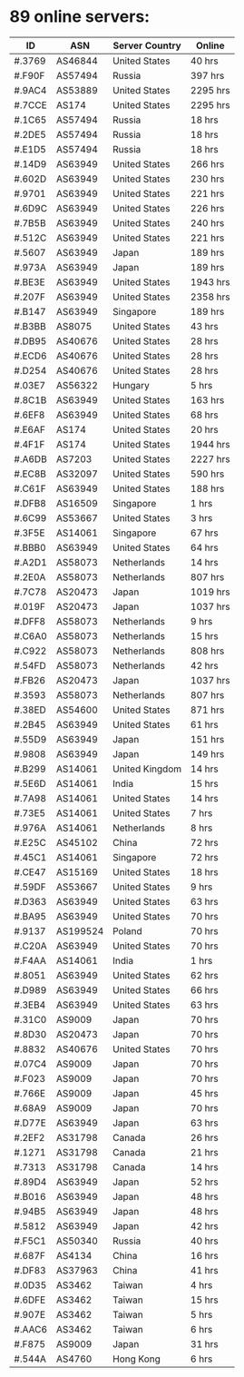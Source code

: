 # 89 online servers:

| ID | ASN | Server Country | Online |
| ------ | ------ | ------ | ------ |
| #.3769 | AS46844 | United States | 40 hrs |
| #.F90F | AS57494 | Russia | 397 hrs |
| #.9AC4 | AS53889 | United States | 2295 hrs |
| #.7CCE | AS174 | United States | 2295 hrs |
| #.1C65 | AS57494 | Russia | 18 hrs |
| #.2DE5 | AS57494 | Russia | 18 hrs |
| #.E1D5 | AS57494 | Russia | 18 hrs |
| #.14D9 | AS63949 | United States | 266 hrs |
| #.602D | AS63949 | United States | 230 hrs |
| #.9701 | AS63949 | United States | 221 hrs |
| #.6D9C | AS63949 | United States | 226 hrs |
| #.7B5B | AS63949 | United States | 240 hrs |
| #.512C | AS63949 | United States | 221 hrs |
| #.5607 | AS63949 | Japan | 189 hrs |
| #.973A | AS63949 | Japan | 189 hrs |
| #.BE3E | AS63949 | United States | 1943 hrs |
| #.207F | AS63949 | United States | 2358 hrs |
| #.B147 | AS63949 | Singapore | 189 hrs |
| #.B3BB | AS8075 | United States | 43 hrs |
| #.DB95 | AS40676 | United States | 28 hrs |
| #.ECD6 | AS40676 | United States | 28 hrs |
| #.D254 | AS40676 | United States | 28 hrs |
| #.03E7 | AS56322 | Hungary | 5 hrs |
| #.8C1B | AS63949 | United States | 163 hrs |
| #.6EF8 | AS63949 | United States | 68 hrs |
| #.E6AF | AS174 | United States | 20 hrs |
| #.4F1F | AS174 | United States | 1944 hrs |
| #.A6DB | AS7203 | United States | 2227 hrs |
| #.EC8B | AS32097 | United States | 590 hrs |
| #.C61F | AS63949 | United States | 188 hrs |
| #.DFB8 | AS16509 | Singapore | 1 hrs |
| #.6C99 | AS53667 | United States | 3 hrs |
| #.3F5E | AS14061 | Singapore | 67 hrs |
| #.BBB0 | AS63949 | United States | 64 hrs |
| #.A2D1 | AS58073 | Netherlands | 14 hrs |
| #.2E0A | AS58073 | Netherlands | 807 hrs |
| #.7C78 | AS20473 | Japan | 1019 hrs |
| #.019F | AS20473 | Japan | 1037 hrs |
| #.DFF8 | AS58073 | Netherlands | 9 hrs |
| #.C6A0 | AS58073 | Netherlands | 15 hrs |
| #.C922 | AS58073 | Netherlands | 808 hrs |
| #.54FD | AS58073 | Netherlands | 42 hrs |
| #.FB26 | AS20473 | Japan | 1037 hrs |
| #.3593 | AS58073 | Netherlands | 807 hrs |
| #.38ED | AS54600 | United States | 871 hrs |
| #.2B45 | AS63949 | United States | 61 hrs |
| #.55D9 | AS63949 | Japan | 151 hrs |
| #.9808 | AS63949 | Japan | 149 hrs |
| #.B299 | AS14061 | United Kingdom | 14 hrs |
| #.5E6D | AS14061 | India | 15 hrs |
| #.7A98 | AS14061 | United States | 14 hrs |
| #.73E5 | AS14061 | United States | 7 hrs |
| #.976A | AS14061 | Netherlands | 8 hrs |
| #.E25C | AS45102 | China | 72 hrs |
| #.45C1 | AS14061 | Singapore | 72 hrs |
| #.CE47 | AS15169 | United States | 18 hrs |
| #.59DF | AS53667 | United States | 9 hrs |
| #.D363 | AS63949 | United States | 63 hrs |
| #.BA95 | AS63949 | United States | 70 hrs |
| #.9137 | AS199524 | Poland | 70 hrs |
| #.C20A | AS63949 | United States | 70 hrs |
| #.F4AA | AS14061 | India | 1 hrs |
| #.8051 | AS63949 | United States | 62 hrs |
| #.D989 | AS63949 | United States | 66 hrs |
| #.3EB4 | AS63949 | United States | 63 hrs |
| #.31C0 | AS9009 | Japan | 70 hrs |
| #.8D30 | AS20473 | Japan | 70 hrs |
| #.8832 | AS40676 | United States | 70 hrs |
| #.07C4 | AS9009 | Japan | 70 hrs |
| #.F023 | AS9009 | Japan | 70 hrs |
| #.766E | AS9009 | Japan | 45 hrs |
| #.68A9 | AS9009 | Japan | 70 hrs |
| #.D77E | AS63949 | Japan | 63 hrs |
| #.2EF2 | AS31798 | Canada | 26 hrs |
| #.1271 | AS31798 | Canada | 21 hrs |
| #.7313 | AS31798 | Canada | 14 hrs |
| #.89D4 | AS63949 | Japan | 52 hrs |
| #.B016 | AS63949 | Japan | 48 hrs |
| #.94B5 | AS63949 | Japan | 48 hrs |
| #.5812 | AS63949 | Japan | 42 hrs |
| #.F5C1 | AS50340 | Russia | 40 hrs |
| #.687F | AS4134 | China | 16 hrs |
| #.DF83 | AS37963 | China | 41 hrs |
| #.0D35 | AS3462 | Taiwan | 4 hrs |
| #.6DFE | AS3462 | Taiwan | 15 hrs |
| #.907E | AS3462 | Taiwan | 5 hrs |
| #.AAC6 | AS3462 | Taiwan | 6 hrs |
| #.F875 | AS9009 | Japan | 31 hrs |
| #.544A | AS4760 | Hong Kong | 6 hrs |

